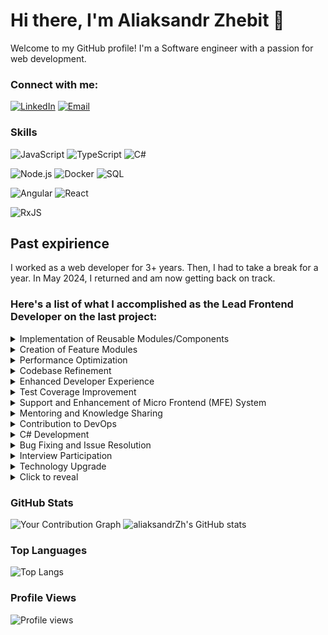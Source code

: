 # Hi there, I'm Aliaksandr Zhebit 👋

Welcome to my GitHub profile! I'm a Software engineer with a passion for web development.

### Connect with me:

[![LinkedIn](https://img.shields.io/badge/LinkedIn-0077B5?style=for-the-badge&logo=linkedin&logoColor=white)](https://www.linkedin.com/in/aliaksandr-zhebit-65489b272/)
[![Email](https://img.shields.io/badge/Email-D14836?style=for-the-badge&logo=gmail&logoColor=white)](mailto:aliaksandr,zhebit@gmail.com)


### Skills

![JavaScript](https://img.shields.io/badge/JavaScript-323330?style=for-the-badge&logo=javascript&logoColor=F7DF1E)
![TypeScript](https://img.shields.io/badge/TypeScript-007ACC?style=for-the-badge&logo=typescript&logoColor=white)
![C#](https://img.shields.io/badge/C%23-239120?style=for-the-badge&logo=c-sharp&logoColor=white)

![Node.js](https://img.shields.io/badge/Node.js-339933?style=for-the-badge&logo=nodedotjs&logoColor=white)
![Docker](https://img.shields.io/badge/Docker-2496ED?style=for-the-badge&logo=docker&logoColor=white)
![SQL](https://img.shields.io/badge/SQL-003B57?style=for-the-badge&logo=sql&logoColor=white)

![Angular](https://img.shields.io/badge/Angular-DD0031?style=for-the-badge&logo=angular&logoColor=white)
![React](https://img.shields.io/badge/React-20232A?style=for-the-badge&logo=react&logoColor=61DAFB)

![RxJS](https://img.shields.io/badge/RxJS-B7178C?style=for-the-badge&logo=reactivex&logoColor=white)

## Past expirience

I worked as a web developer for 3+ years. Then, I had to take a break for a year. In May 2024, I returned and am now getting back on track.


### Here's a list of what I accomplished as the Lead Frontend Developer on the last project:

<details>
  <summary>Implementation of Reusable Modules/Components</summary>
  <p>Developed modular and reusable components to enhance code maintainability and scalability.</p>
</details>
<details>
  <summary>Creation of Feature Modules</summary>
  <p>Designed and implemented feature modules with intricate logic and interceptors for handling URL versions, ensuring seamless user experiences.</p>
</details>
<details>
  <summary>Performance Optimization</summary>
  <p>Improved the performance of tables and overall application by implementing optimization techniques.</p>
</details>
<details>
  <summary>Codebase Refinement</summary>
  <p>Conducted codebase cleanups, eliminating duplicate components, setting up eslint, and resolving type issues, thereby enhancing code quality.</p>
</details>
<details>
  <summary>Enhanced Developer Experience</summary>
  <p>Optimized local rebuild processes, significantly reducing build times from minutes to mere seconds, thereby boosting developer productivity.</p>
</details>
<details>
  <summary>Test Coverage Improvement</summary>
  <p>Increased test coverage from 30% to 70%, ensuring robustness and reliability of the application.</p>
</details>
<details>
  <summary>Support and Enhancement of Micro Frontend (MFE) System</summary>
  <p>Played a pivotal role in supporting and enhancing the MFE system, including chunk generation, lazy loading, and resolving critical issues.</p>
</details>
<details>
  <summary>Mentoring and Knowledge Sharing</summary>
  <p>Mentored UI developers from other teams, fostering a culture of continuous learning and knowledge sharing.</p>
</details>
<details>
  <summary>Contribution to DevOps</summary>
  <p>Provided basic DevOps support, including managing variables, restarting pods, and optimizing Git flow with pre-push hooks.</p>
</details>
<details>
  <summary>C# Development</summary>
  <p>Created new endpoints, tables, and migrations, and supported import/export functionalities, addressing critical business needs.</p>
</details>
<details>
  <summary>Bug Fixing and Issue Resolution</summary>
  <p>Proactively identified and resolved production issues, ensuring smooth operation of applications.</p>
</details>

<details>
  <summary>Interview Participation</summary>
  <p>Actively participated in the interview process, providing technical insights and conducting frontend development talks.</p>
</details>

<details>
  <summary>Technology Upgrade</summary>
  <p>Led the upgrade process from Angular 7 to Angular 14, ensuring compatibility and leveraging new features and improvements.</p>
</details>


<details>
  <summary>Click to reveal</summary>
  <p>This is a spoiler block. It contains hidden content that will be revealed when clicked.</p>
</details>




### GitHub Stats
![Your Contribution Graph](https://github.com/users/aliaksandrZh/contributions)
![aliaksandrZh's GitHub stats](https://github-readme-stats.vercel.app/api?username=aliaksandrZh&show_icons=true&theme=radical)

### Top Languages

![Top Langs](https://github-readme-stats.vercel.app/api/top-langs/?username=aliaksandrZh&layout=compact)


### Profile Views

![Profile views](https://gpvc.arturio.dev/aliaksandrZh)
